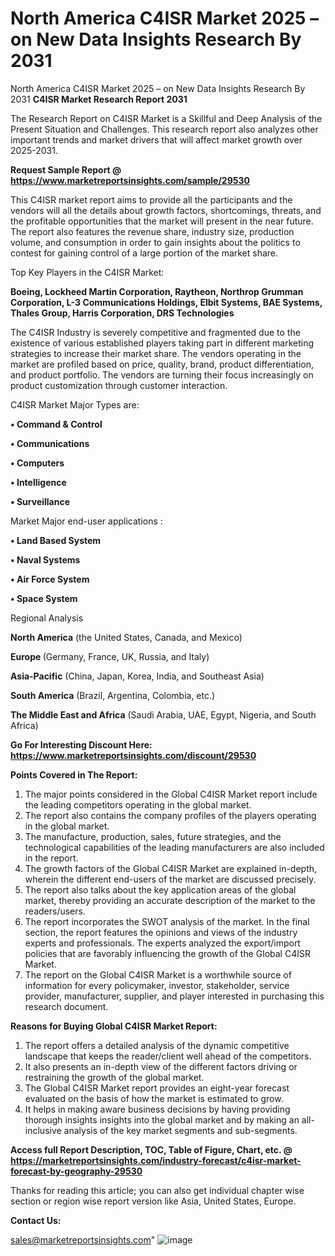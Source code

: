# North America C4ISR Market 2025 – on New Data Insights Research By 2031
North America C4ISR Market 2025 – on New Data Insights Research By 2031
<strong>C4ISR Market Research Report 2031</strong>

The Research Report on C4ISR Market is a Skillful and Deep Analysis of the Present Situation and Challenges. This research report also analyzes other important trends and market drivers that will affect market growth over 2025-2031.

<strong>Request Sample Report @ <a href=https://www.marketreportsinsights.com/sample/29530>https://www.marketreportsinsights.com/sample/29530</a></strong>

This C4ISR market report aims to provide all the participants and the vendors will all the details about growth factors, shortcomings, threats, and the profitable opportunities that the market will present in the near future. The report also features the revenue share, industry size, production volume, and consumption in order to gain insights about the politics to contest for gaining control of a large portion of the market share.

Top Key Players in the C4ISR Market:

<strong>Boeing, Lockheed Martin Corporation, Raytheon, Northrop Grumman Corporation, L-3 Communications Holdings, Elbit Systems, BAE Systems, Thales Group, Harris Corporation, DRS Technologies</strong>

The C4ISR Industry is severely competitive and fragmented due to the existence of various established players taking part in different marketing strategies to increase their market share. The vendors operating in the market are profiled based on price, quality, brand, product differentiation, and product portfolio. The vendors are turning their focus increasingly on product customization through customer interaction.

C4ISR Market Major Types are:

<strong>• Command & Control

• Communications

• Computers

• Intelligence

• Surveillance</strong>

Market Major end-user applications :

<strong>• Land Based System

• Naval Systems

• Air Force System

• Space System</strong>

Regional Analysis

</u><strong><b>North America</b></strong> (the United States, Canada, and Mexico)

<strong><b>Europe </b></strong>(Germany, France, UK, Russia, and Italy)

<strong><b>Asia-Pacific</b></strong> (China, Japan, Korea, India, and Southeast Asia)

<strong><b>South America</b></strong> (Brazil, Argentina, Colombia, etc.)

<strong><b>The Middle East and Africa</b></strong> (Saudi Arabia, UAE, Egypt, Nigeria, and South Africa)

<strong>Go For Interesting Discount Here: <a href=https://www.marketreportsinsights.com/discount/29530>https://www.marketreportsinsights.com/discount/29530</a></strong>

<strong>Points Covered in The Report:</strong>
<ol>
  <li>The major points considered in the Global C4ISR Market report include the leading competitors operating in the global market.</li>
  <li>The report also contains the company profiles of the players operating in the global market.</li>
  <li>The manufacture, production, sales, future strategies, and the technological capabilities of the leading manufacturers are also included in the report.</li>
  <li>The growth factors of the Global C4ISR Market are explained in-depth, wherein the different end-users of the market are discussed precisely.</li>
  <li>The report also talks about the key application areas of the global market, thereby providing an accurate description of the market to the readers/users.</li>
  <li>The report incorporates the SWOT analysis of the market. In the final section, the report features the opinions and views of the industry experts and professionals. The experts analyzed the export/import policies that are favorably influencing the growth of the Global C4ISR Market.</li>
  <li>The report on the Global C4ISR Market is a worthwhile source of information for every policymaker, investor, stakeholder, service provider, manufacturer, supplier, and player interested in purchasing this research document.</li>
</ol>
<strong>Reasons for Buying Global C4ISR Market Report:</strong>

<ol>
  <li>The report offers a detailed analysis of the dynamic competitive landscape that keeps the reader/client well ahead of the competitors.</li>
  <li>It also presents an in-depth view of the different factors driving or restraining the growth of the global market.</li>
  <li>The Global C4ISR Market report provides an eight-year forecast evaluated on the basis of how the market is estimated to grow.</li>
  <li>It helps in making aware business decisions by having providing thorough insights insights into the global market and by making an all-inclusive analysis of the key market segments and sub-segments.</li>
</ol>
<strong>Access full Report Description, TOC, Table of Figure, Chart, etc. @ <a href=https://marketreportsinsights.com/industry-forecast/c4isr-market-forecast-by-geography-29530>https://marketreportsinsights.com/industry-forecast/c4isr-market-forecast-by-geography-29530</a></strong>


Thanks for reading this article; you can also get individual chapter wise section or region wise report version like Asia, United States, Europe.

<strong>Contact Us:</strong>

sales@marketreportsinsights.com"
![image](https://github.com/user-attachments/assets/94588450-8917-4f81-aa1f-044c0d59a037)
